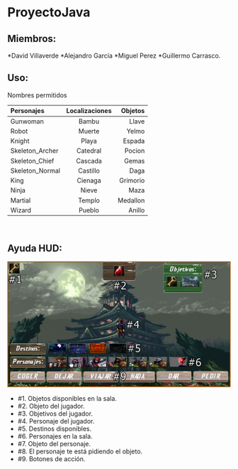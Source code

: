 # ProyectoJava

## Miembros:

*David Villaverde
*Alejandro García
*Miguel Perez
*Guillermo Carrasco.
<br>

## Uso:

 Nombres permitidos 

| Personajes      | Localizaciones | Objetos  |
| :-------------  |:-------------: | -------: |
| Gunwoman        | Bambu          | Llave    |
| Robot           | Muerte         | Yelmo    |
| Knight          | Playa          | Espada   |
| Skeleton_Archer | Catedral       | Pocion   |
| Skeleton_Chief  | Cascada        | Gemas    |
| Skeleton_Normal | Castillo       | Daga     |
| King            | Cienaga        | Grimorio |
| Ninja           | Nieve          | Maza     |
| Martial         | Templo         | Medallon |
| Wizard          | Pueblo         | Anillo   |

<br>

## Ayuda HUD:

![Imagen de ayuda del HUD](Ayuda.png)

* #1. Objetos disponibles en la sala.
* #2. Objeto del jugador.
* #3. Objetivos del jugador.
* #4. Personaje del jugador.
* #5. Destinos disponibles.
* #6. Personajes en la sala.
* #7. Objeto del personaje.
* #8. El personaje te está pidiendo el objeto.
* #9. Botones de acción.
